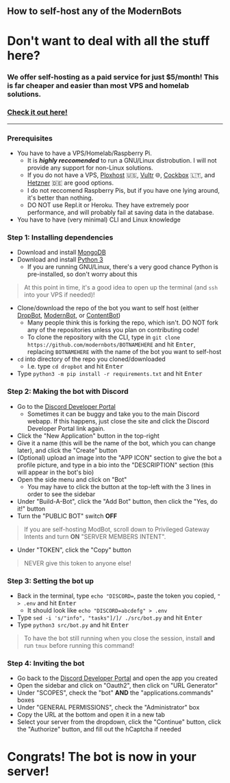## How to self-host any of the ModernBots

# Don't want to deal with all the stuff here?
### We offer self-hosting as a paid service for just **$5/month!** This is far cheaper and easier than most VPS and homelab solutions.

### [Check it out here!](https://about:blank)

---

### Prerequisites
- You have to have a VPS/Homelab/Raspberry Pi.
    - It is ***highly reccomended*** to run a GNU/Linux distrobution. I will not provide any support for non-Linux solutions.
    - If you do not have a VPS, [Ploxhost](https://plox.host/vps-hosting) 🇺🇸, [Vultr](https://www.vultr.com/) 🌐, [Cockbox](https://cockbox.org/) 🇱🇹, and [Hetzner](https://www.hetzner.com) 🇩🇪 are good options.
    - I do not reccomend Raspberry Pis, but if you have one lying around, it's better than nothing.
    - DO NOT use Repl.it or Heroku. They have extremely poor performance, and will probably fail at saving data in the database.
- You have to have (very minimal) CLI and Linux knowledge

### Step 1: Installing dependencies
- Download and install [MongoDB](https://mondodb.com)
- Download and install [Python 3](https://python.org)
     - If you are running GNU/Linux, there's a very good chance Python is pre-installed, so don't worry about this
> At this point in time, it's a good idea to open up the terminal (and `ssh` into your VPS if needed)!
- Clone/download the repo of the bot you want to self host (either [DropBot](https://github.com/modernbots/dropbot), [ModernBot](https://github.com/modernbots/modbot), or [ContentBot](https://github.com/modernbots/contentbot))
     - Many people think this is forking the repo, which isn't. DO NOT fork any of the repositories unless you plan on contributing code!
     - To clone the repository with the CLI, type in `git clone https://github.com/modernbots/BOTNAMEHERE` and hit <kbd>Enter</kbd>, replacing `BOTNAMEHERE` with the name of the bot you want to self-host
- `cd` into directory of the repo you cloned/downloaded
    - I.e. type `cd dropbot` and hit <kbd>Enter</kbd> 
-  Type `python3 -m pip install -r requirements.txt` and hit <kbd>Enter</kbd>

### Step 2: Making the bot with Discord
- Go to the [Discord Developer Portal](https://discord.com/developers)
    - Sometimes it can be buggy and take you to the main Discord webapp. If this happens, just close the site and click the Discord Developer Portal link again.
- Click the "New Application" button in the top-right
- Give it a name (this will be the name of the bot, which you can change later), and click the "Create" button
- (Optional) upload an image into the "APP ICON" section to give the bot a profile picture, and type in a bio into the "DESCRIPTION" section (this will appear in the bot's bio)
- Open the side menu and click on "Bot"
    - You may have to click the button at the top-left with the 3 lines in order to see the sidebar
- Under "Build-A-Bot", click the "Add Bot" button, then click the "Yes, do it!" button
- Turn the "PUBLIC BOT" switch **OFF**
> If you are self-hosting ModBot, scroll down to Privileged Gateway Intents and turn **ON** "SERVER MEMBERS INTENT".
- Under "TOKEN", click the "Copy" button
> NEVER give this token to anyone else!

### Step 3: Setting the bot up
- Back in the terminal, type `echo "DISCORD=`, paste the token you copied, `" > .env` and hit <kbd>Enter</kbd>
    - It should look like `echo "DISCORD=abcdefg" > .env`
- Type `sed -i 's/"info", "tasks"]/]/ ./src/bot.py` and hit <kbd>Enter</kbd>
- Type `python3 src/bot.py` and hit <kbd>Enter</kbd>
> To have the bot still running when you close the session, install **and** run `tmux` before running this command!

### Step 4: Inviting the bot
- Go back to the [Discord Developer Portal](https://discord.com/developers) and open the app you created
- Open the sidebar and click on "Oauth2", then click on "URL Generator"
- Under "SCOPES", check the "bot" **AND** the "applications.commands" boxes
- Under "GENERAL PERMISSIONS", check the "Administrator" box
- Copy the URL at the bottom and open it in a new tab
- Select your server from the dropdown, click the "Continue" button, click the "Authorize" button, and fill out the hCaptcha if needed

# **Congrats!** The bot is now in your server!
